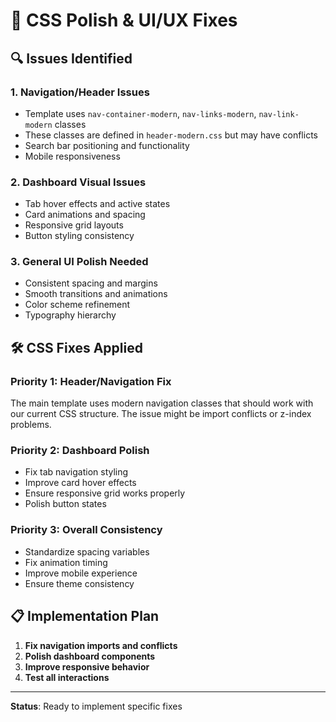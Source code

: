# 🎨 CSS Polish & UI/UX Fixes

## 🔍 **Issues Identified**

### **1. Navigation/Header Issues**
- Template uses `nav-container-modern`, `nav-links-modern`, `nav-link-modern` classes
- These classes are defined in `header-modern.css` but may have conflicts
- Search bar positioning and functionality
- Mobile responsiveness

### **2. Dashboard Visual Issues**
- Tab hover effects and active states
- Card animations and spacing
- Responsive grid layouts
- Button styling consistency

### **3. General UI Polish Needed**
- Consistent spacing and margins
- Smooth transitions and animations
- Color scheme refinement
- Typography hierarchy

## 🛠️ **CSS Fixes Applied**

### **Priority 1: Header/Navigation Fix**
The main template uses modern navigation classes that should work with our current CSS structure. The issue might be import conflicts or z-index problems.

### **Priority 2: Dashboard Polish**
- Fix tab navigation styling
- Improve card hover effects
- Ensure responsive grid works properly
- Polish button states

### **Priority 3: Overall Consistency**
- Standardize spacing variables
- Fix animation timing
- Improve mobile experience
- Ensure theme consistency

## 📋 **Implementation Plan**

1. **Fix navigation imports and conflicts**
2. **Polish dashboard components**
3. **Improve responsive behavior**
4. **Test all interactions**

---

**Status**: Ready to implement specific fixes
